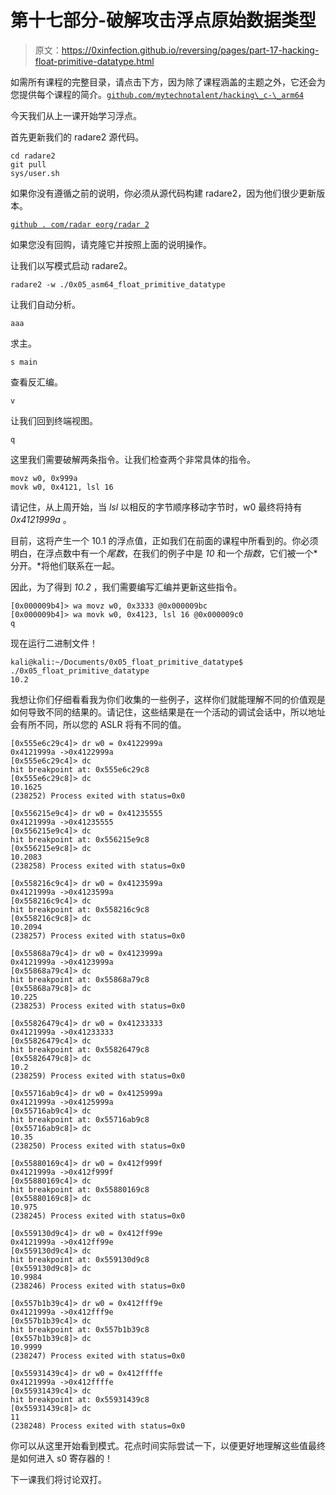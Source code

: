 # 第十七部分-破解攻击浮点原始数据类型

> 原文：<https://0xinfection.github.io/reversing/pages/part-17-hacking-float-primitive-datatype.html>

如需所有课程的完整目录，请点击下方，因为除了课程涵盖的主题之外，它还会为您提供每个课程的简介。[`github.com/mytechnotalent/hacking\_c-\_arm64`](https://github.com/mytechnotalent/hacking\_c-\_arm64)

今天我们从上一课开始学习浮点。

首先更新我们的 radare2 源代码。

```
cd radare2
git pull
sys/user.sh

```

如果你没有遵循之前的说明，你必须从源代码构建 radare2，因为他们很少更新版本。

[`github . com/radar eorg/radar 2`](https://github.com/radareorg/radare2)

如果您没有回购，请克隆它并按照上面的说明操作。

让我们以写模式启动 radare2。

```
radare2 -w ./0x05_asm64_float_primitive_datatype

```

让我们自动分析。

```
aaa

```

求主。

```
s main

```

查看反汇编。

```
v

```

让我们回到终端视图。

```
q

```

这里我们需要破解两条指令。让我们检查两个非常具体的指令。

```
movz w0, 0x999a
movk w0, 0x4121, lsl 16

```

请记住，从上周开始，当 *lsl* 以相反的字节顺序移动字节时，w0 最终将持有 *0x4121999a* 。

目前，这将产生一个 10.1 的浮点值，正如我们在前面的课程中所看到的。你必须明白，在浮点数中有一个*尾数*，在我们的例子中是 *10* 和一个*指数*，它们被一个*分开。*将他们联系在一起。

因此，为了得到 *10.2* ，我们需要编写汇编并更新这些指令。

```
[0x000009b4]> wa movz w0, 0x3333 @0x000009bc
[0x000009b4]> wa movk w0, 0x4123, lsl 16 @0x000009c0
q

```

现在运行二进制文件！

```
kali@kali:~/Documents/0x05_float_primitive_datatype$ ./0x05_float_primitive_datatype
10.2

```

我想让你们仔细看看我为你们收集的一些例子，这样你们就能理解不同的价值观是如何导致不同的结果的。请记住，这些结果是在一个活动的调试会话中，所以地址会有所不同，所以您的 ASLR 将有不同的值。

```
[0x555e6c29c4]> dr w0 = 0x4122999a
0x4121999a ->0x4122999a
[0x555e6c29c4]> dc
hit breakpoint at: 0x555e6c29c8
[0x555e6c29c8]> dc
10.1625
(238252) Process exited with status=0x0

[0x556215e9c4]> dr w0 = 0x41235555
0x4121999a ->0x41235555
[0x556215e9c4]> dc
hit breakpoint at: 0x556215e9c8
[0x556215e9c8]> dc
10.2083
(238258) Process exited with status=0x0

[0x558216c9c4]> dr w0 = 0x4123599a
0x4121999a ->0x4123599a
[0x558216c9c4]> dc
hit breakpoint at: 0x558216c9c8
[0x558216c9c8]> dc
10.2094
(238257) Process exited with status=0x0

[0x55868a79c4]> dr w0 = 0x4123999a
0x4121999a ->0x4123999a
[0x55868a79c4]> dc
hit breakpoint at: 0x55868a79c8
[0x55868a79c8]> dc
10.225
(238253) Process exited with status=0x0

[0x55826479c4]> dr w0 = 0x41233333
0x4121999a ->0x41233333
[0x55826479c4]> dc
hit breakpoint at: 0x55826479c8
[0x55826479c8]> dc
10.2
(238259) Process exited with status=0x0

[0x55716ab9c4]> dr w0 = 0x4125999a
0x4121999a ->0x4125999a
[0x55716ab9c4]> dc
hit breakpoint at: 0x55716ab9c8
[0x55716ab9c8]> dc
10.35
(238250) Process exited with status=0x0

[0x55880169c4]> dr w0 = 0x412f999f
0x4121999a ->0x412f999f
[0x55880169c4]> dc
hit breakpoint at: 0x55880169c8
[0x55880169c8]> dc
10.975
(238245) Process exited with status=0x0

[0x559130d9c4]> dr w0 = 0x412ff99e
0x4121999a ->0x412ff99e
[0x559130d9c4]> dc
hit breakpoint at: 0x559130d9c8
[0x559130d9c8]> dc
10.9984
(238246) Process exited with status=0x0

[0x557b1b39c4]> dr w0 = 0x412fff9e
0x4121999a ->0x412fff9e
[0x557b1b39c4]> dc
hit breakpoint at: 0x557b1b39c8
[0x557b1b39c8]> dc
10.9999
(238247) Process exited with status=0x0

[0x55931439c4]> dr w0 = 0x412ffffe
0x4121999a ->0x412ffffe
[0x55931439c4]> dc
hit breakpoint at: 0x55931439c8
[0x55931439c8]> dc
11
(238248) Process exited with status=0x0

```

你可以从这里开始看到模式。花点时间实际尝试一下，以便更好地理解这些值最终是如何进入 s0 寄存器的！

下一课我们将讨论双打。